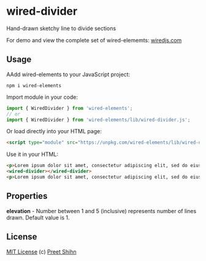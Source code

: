 # wired-divider
Hand-drawn sketchy line to divide sections

For demo and view the complete set of wired-elememts: [wiredjs.com](http://wiredjs.com/)

## Usage

AAdd wired-elements to your JavaScript project:
```
npm i wired-elements
```

Import module in your code:

```javascript
import { WiredDivider } from 'wired-elements';
// or
import { WiredDivider } from 'wired-elements/lib/wired-divider.js';
```

Or load directly into your HTML page:
```html
<script type="module" src="https://unpkg.com/wired-elements/lib/wired-divider.js"></script>
```

Use it in your HTML:
```html
<p>Lorem ipsum dolor sit amet, consectetur adipiscing elit, sed do eiusmod tempor incididunt ut labore et dolore magna aliqua.</p>
<wired-divider></wired-divider>
<p>Lorem ipsum dolor sit amet, consectetur adipiscing elit, sed do eiusmod tempor incididunt ut labore et dolore magna aliqua.</p>
```

## Properties

**elevation** - Number between  1 and 5 (inclusive) represents number of lines drawn. Default value is 1.


## License
[MIT License](https://github.com/rough-stuff/wired-elements/blob/master/LICENSE) (c) [Preet Shihn](https://twitter.com/preetster)